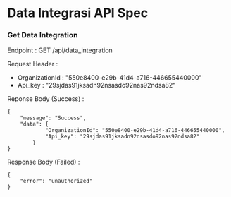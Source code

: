 # Data Integrasi API Spec

### Get Data Integration

Endpoint : GET /api/data_integration

Request Header :

- OrganizationId : "550e8400-e29b-41d4-a716-446655440000"
- Api_key : "29sjdas91jksadn92nsasdo92nas92ndsa82"

Reponse Body (Success) :

```
{
	"message": "Success",
	"data": {
			"OrganizationId": "550e8400-e29b-41d4-a716-446655440000",
			"Api_key": "29sjdas91jksadn92nsasdo92nas92ndsa82"
		}
}
```

Response Body (Failed) :

```
{
	"error": "unauthorized"
}
```
